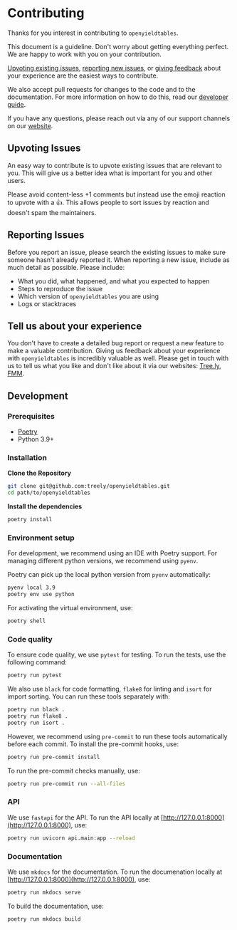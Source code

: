 # Contributing

Thanks for you interest in contributing to `openyieldtables`.

This document is a guideline. Don't worry about getting everything perfect. We
are happy to work with you on your contribution.

[Upvoting existing issues](#upvoting-issues), [reporting new issues](#reporting-issues),
or [giving feedback](#tell-us-about-your-experience) about your experience are
the easiest ways to contribute.

We also accept pull requests for changes to the code and to the documentation.
For more information on how to do this, read our
[developer guide](#development).

If you have any questions, please reach out via any of our support channels on
our [website](https://tree.ly).

## Upvoting Issues

An easy way to contribute is to upvote existing issues that are relevant to
you. This will give us a better idea what is important for you and other users.

Please avoid content-less +1 comments but instead use the emoji reaction to
upvote with a 👍. This allows people to sort issues by reaction and doesn't
spam the maintainers.

## Reporting Issues

Before you report an issue, please search the existing issues to make sure
someone hasn't already reported it. When reporting a new issue, include as much
detail as possible. Please include:

- What you did, what happened, and what you expected to happen
- Steps to reproduce the issue
- Which version of `openyieldtables` you are using
- Logs or stacktraces

## Tell us about your experience

You don't have to create a detailed bug report or request a new feature to make
a valuable contribution. Giving us feedback about your experience with
`openyieldtables` is incredibly valuable as well.
Please get in touch with us to tell us what you like and don't like about it
via our websites: [Tree.ly](https://tree.ly), [FMM](https://www.fmm.at/).

## Development

### Prerequisites

- [Poetry](https://python-poetry.org/docs/#installation)
- Python 3.9+

### Installation

**Clone the Repository**

```bash
git clone git@github.com:treely/openyieldtables.git
cd path/to/openyieldtables
```

**Install the dependencies**

```bash
poetry install
```

### Environment setup

For development, we recommend using an IDE with Poetry support. For managing
different python versions, we recommend using `pyenv`.

Poetry can pick up the local python version from `pyenv` automatically:

```bash
pyenv local 3.9
poetry env use python
```

For activating the virtual environment, use:

```bash
poetry shell
```

### Code quality

To ensure code quality, we use `pytest` for testing. To run the tests, use the
following command:

```bash
poetry run pytest
```

We also use `black` for code formatting, `flake8` for linting and `isort` for
import sorting. You can run these tools separately with:

```bash
poetry run black .
poetry run flake8 .
poetry run isort .
```

However, we recommend using `pre-commit` to run these tools automatically
before each commit. To install the pre-commit hooks, use:

```bash
poetry run pre-commit install
```

To run the pre-commit checks manually, use:

```bash
poetry run pre-commit run --all-files
```

### API

We use `fastapi` for the API. To run the API locally at
[http://127.0.0.1:8000](http://127.0.0.1:8000), use:

```bash
poetry run uvicorn api.main:app --reload
```

### Documentation

We use `mkdocs` for the documentation. To run the documenation locally at
[http://127.0.0.1:8000](http://127.0.0.1:8000), use:

```bash
poetry run mkdocs serve
```

To build the documentation, use:

```bash
poetry run mkdocs build
```
